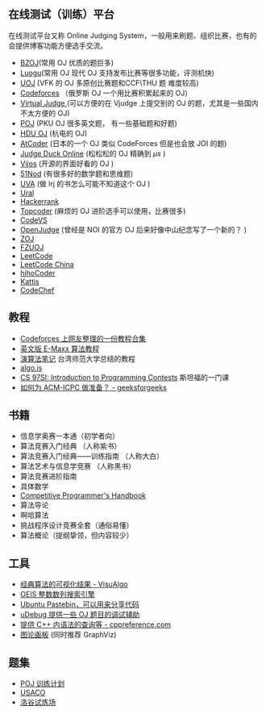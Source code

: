 ## 在线测试（训练）平台

在线测试平台又称 Online Judging System，一般用来刷题、组织比赛，也有的会提供博客功能方便选手交流。


- [BZOJ](https://www.lydsy.com/JudgeOnline/)(常用 OJ 优质的题巨多)
- [Luogu](http://www.luogu.org/)(常用 OJ 现代 OJ 支持发布比赛等很多功能，评测机快)
- [UOJ](http://uoj.ac/) (VFK 的 OJ 多原创比赛题和CCF\THU 题 难度较高)
- [Codeforces](https://codeforces.com/) （俄罗斯 OJ 一个用比赛积累起来的 OJ）
- [Virtual Judge ](https://vjudge.net/) (可以方便的在 Vjudge 上提交别的 OJ 的题，尤其是一些国内不太方便的 OJ)
- [POJ](http://poj.org/) (PKU OJ 很多英文题， 有一些基础题和好题)
- [HDU OJ](http://acm.hdu.edu.cn/) (杭电的 OJ)
- [AtCoder](https://atcoder.jp/) (日本的一个 OJ 类似 CodeForces 但是也会放 JOI 的题)
- [Judge Duck Online](https://duck.ac/) (松松松的 OJ 精确到 $\mu s$ )
- [Vijos](https://vijos.org/) (开源的界面好看的 OJ )
- [51Nod](https://www.51nod.com/) (有很多好的数学题和思维题) 
- [UVA](https://uva.onlinejudge.org/) (做 lrj 的书怎么可能不知道这个 OJ )
- [Ural](http://acm.timus.ru/)
- [Hackerrank](https://www.hackerrank.com/)
- [Topcoder](https://www.topcoder.com/) (麻烦的 OJ 进阶选手可以使用，比赛很多)
- [CodeVS](http://www.codevs.cn/)
- [OpenJudge](http://openjudge.cn/) (曾经是 NOI 的官方 OJ 后来好像中山纪念写了一个新的？ )
- [ZOJ](http://acm.zju.edu.cn/onlinejudge/)
- [FZUOJ](http://acm.fzu.edu.cn/)
- [LeetCode](https://leetcode.com/)
- [LeetCode China](https://leetcode-cn.com/)
- [hihoCoder](https://hihocoder.com/)
- [Kattis](https://open.kattis.com/)
- [CodeChef](https://codechef.com/)

## 教程

- [Codeforces 上网友整理的一份教程合集](http://codeforces.com/blog/entry/57282)
- [英文版 E-Maxx 算法教程](https://cp-algorithms.com/)
- [演算法笔记](http://www.csie.ntnu.edu.tw/~u91029/) 台湾师范大学总结的教程
- [algo.is](https://algo.is/t-414-aflv-competitive-programming-course-2016/)
- [CS 97SI: Introduction to Programming Contests](http://web.stanford.edu/class/cs97si/) 斯坦福的一门课
- [如何为 ACM-ICPC 做准备？ - geeksforgeeks](https://www.geeksforgeeks.org/how-to-prepare-for-acm-icpc/)

## 书籍

- 信息学奥赛一本通（初学者向）
- 算法竞赛入门经典 （人称紫书）
- 算法竞赛入门经典——训练指南 （人称大白）
- 算法艺术与信息学竞赛 （人称黑书）
- 算法竞赛进阶指南
- 具体数学 
- [Competitive Programmer's Handbook](https://cses.fi/book/index.html)
- 算法导论
- 啊哈算法
- 挑战程序设计竞赛全套（通俗易懂）
- 算法概论（提纲挚领，但内容较少）

## 工具

- [经典算法的可视化结果 - VisuAlgo](https://visualgo.net/en)
- [OEIS 整数数列搜索引擎](https://oeis.org)
- [Ubuntu Pastebin，可以用来分享代码](https://paste.ubuntu.com)
- [uDebug 提供一些 OJ 题目的调试辅助](https://www.udebug.com)
- [提供 C++ 内语法的查询等 - cppreference.com](https://zh.cppreference.com/w/)
- [图论画板](https://csacademy.com/app/graph_editor/) (同时推荐 GraphViz)

## 题集

- [POJ 训练计划](http://blog.csdn.net/skywalkert/article/details/46594541)
- [USACO](http://train.usaco.org/usacogate)
- [洛谷试炼场](https://www.luogu.org/training/mainpage)
